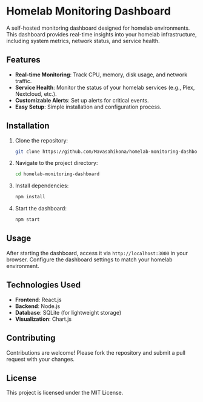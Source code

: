 # Homelab Monitoring Dashboard

A self-hosted monitoring dashboard designed for homelab environments. This dashboard provides real-time insights into your homelab infrastructure, including system metrics, network status, and service health.

## Features

- **Real-time Monitoring**: Track CPU, memory, disk usage, and network traffic.
- **Service Health**: Monitor the status of your homelab services (e.g., Plex, Nextcloud, etc.).
- **Customizable Alerts**: Set up alerts for critical events.
- **Easy Setup**: Simple installation and configuration process.

## Installation

1. Clone the repository:
   ```bash
   git clone https://github.com/Mavasahikona/homelab-monitoring-dashboard.git
   ```
2. Navigate to the project directory:
   ```bash
   cd homelab-monitoring-dashboard
   ```
3. Install dependencies:
   ```bash
   npm install
   ```
4. Start the dashboard:
   ```bash
   npm start
   ```

## Usage

After starting the dashboard, access it via `http://localhost:3000` in your browser. Configure the dashboard settings to match your homelab environment.

## Technologies Used

- **Frontend**: React.js
- **Backend**: Node.js
- **Database**: SQLite (for lightweight storage)
- **Visualization**: Chart.js

## Contributing

Contributions are welcome! Please fork the repository and submit a pull request with your changes.

## License

This project is licensed under the MIT License.